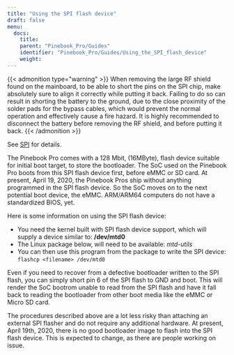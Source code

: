 ```yaml
---
title: "Using the SPI flash device"
draft: false
menu:
  docs:
    title:
    parent: "Pinebook_Pro/Guides"
    identifier: "Pinebook_Pro/Guides/Using_the_SPI_flash_device"
    weight:
---
```


{{< admonition type="warning" >}}
 When removing the large RF shield found on the mainboard, to be able to short the pins on the SPI chip, make absolutely sure to align it correctly while putting it back. Failing to do so can result in shorting the battery to the ground, due to the close proximity of the solder pads for the bypass cables, which would prevent the normal operation and effectively cause a fire hazard. It is highly recommended to disconnect the battery before removing the RF shield, and before putting it back.
{{< /admonition >}}

See [SPI](/documentation/Pinebook_Pro/Features/SPI) for details.

The Pinebook Pro comes with a 128 Mbit, (16MByte), flash device suitable for initial boot target, to store the bootloader. The SoC used on the Pinebook Pro boots from this SPI flash device first, before eMMC or SD card. At present, April 19, 2020, the Pinebook Pros ship without anything programmed in the SPI flash device. So the SoC moves on to the next potential boot device, the eMMC. ARM/ARM64 computers do not have a standardized BIOS, yet.

Here is some information on using the SPI flash device:

* You need the kernel built with SPI flash device support, which will supply a device similar to: **/dev/mtd0**
* The Linux package below, will need to be available: _mtd-utils_
* You can then use this program from the package to write the SPI device: `flashcp <filename> /dev/mtd0`

Even if you need to recover from a defective bootloader written to the SPI flash, you can simply short pin 6 of the SPI flash to GND and boot. This will render the SoC bootrom unable to read from the SPI flash and have it fall back to reading the bootloader from other boot media like the eMMC or Micro SD card.

The procedures described above are a lot less risky than attaching an external SPI flasher and do not require any additional hardware. At present, April 19th, 2020, there is no good bootloader image to flash into the SPI flash device. This is expected to change, as there are people working on issue.
